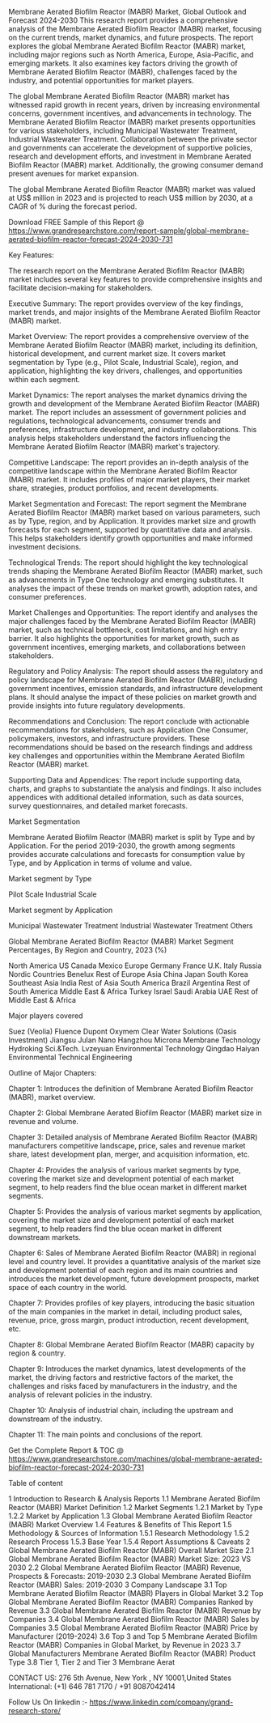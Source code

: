 Membrane Aerated Biofilm Reactor (MABR) Market, Global Outlook and Forecast 2024-2030
This research report provides a comprehensive analysis of the Membrane Aerated Biofilm Reactor (MABR) market, focusing on the current trends, market dynamics, and future prospects. The report explores the global Membrane Aerated Biofilm Reactor (MABR) market, including major regions such as North America, Europe, Asia-Pacific, and emerging markets. It also examines key factors driving the growth of Membrane Aerated Biofilm Reactor (MABR), challenges faced by the industry, and potential opportunities for market players.

The global Membrane Aerated Biofilm Reactor (MABR) market has witnessed rapid growth in recent years, driven by increasing environmental concerns, government incentives, and advancements in technology. The Membrane Aerated Biofilm Reactor (MABR) market presents opportunities for various stakeholders, including Municipal Wastewater Treatment, Industrial Wastewater Treatment. Collaboration between the private sector and governments can accelerate the development of supportive policies, research and development efforts, and investment in Membrane Aerated Biofilm Reactor (MABR) market. Additionally, the growing consumer demand present avenues for market expansion.

The global Membrane Aerated Biofilm Reactor (MABR) market was valued at US$ million in 2023 and is projected to reach US$ million by 2030, at a CAGR of % during the forecast period.

Download FREE Sample of this Report @ https://www.grandresearchstore.com/report-sample/global-membrane-aerated-biofilm-reactor-forecast-2024-2030-731


Key Features:

The research report on the Membrane Aerated Biofilm Reactor (MABR) market includes several key features to provide comprehensive insights and facilitate decision-making for stakeholders.

Executive Summary: The report provides overview of the key findings, market trends, and major insights of the Membrane Aerated Biofilm Reactor (MABR) market.

Market Overview: The report provides a comprehensive overview of the Membrane Aerated Biofilm Reactor (MABR) market, including its definition, historical development, and current market size. It covers market segmentation by Type (e.g., Pilot Scale, Industrial Scale), region, and application, highlighting the key drivers, challenges, and opportunities within each segment.

Market Dynamics: The report analyses the market dynamics driving the growth and development of the Membrane Aerated Biofilm Reactor (MABR) market. The report includes an assessment of government policies and regulations, technological advancements, consumer trends and preferences, infrastructure development, and industry collaborations. This analysis helps stakeholders understand the factors influencing the Membrane Aerated Biofilm Reactor (MABR) market's trajectory.

Competitive Landscape: The report provides an in-depth analysis of the competitive landscape within the Membrane Aerated Biofilm Reactor (MABR) market. It includes profiles of major market players, their market share, strategies, product portfolios, and recent developments.

Market Segmentation and Forecast: The report segment the Membrane Aerated Biofilm Reactor (MABR) market based on various parameters, such as by Type, region, and by Application. It provides market size and growth forecasts for each segment, supported by quantitative data and analysis. This helps stakeholders identify growth opportunities and make informed investment decisions.

Technological Trends: The report should highlight the key technological trends shaping the Membrane Aerated Biofilm Reactor (MABR) market, such as advancements in Type One technology and emerging substitutes. It analyses the impact of these trends on market growth, adoption rates, and consumer preferences.

Market Challenges and Opportunities: The report identify and analyses the major challenges faced by the Membrane Aerated Biofilm Reactor (MABR) market, such as technical bottleneck, cost limitations, and high entry barrier. It also highlights the opportunities for market growth, such as government incentives, emerging markets, and collaborations between stakeholders.

Regulatory and Policy Analysis: The report should assess the regulatory and policy landscape for Membrane Aerated Biofilm Reactor (MABR), including government incentives, emission standards, and infrastructure development plans. It should analyse the impact of these policies on market growth and provide insights into future regulatory developments.

Recommendations and Conclusion: The report conclude with actionable recommendations for stakeholders, such as Application One Consumer, policymakers, investors, and infrastructure providers. These recommendations should be based on the research findings and address key challenges and opportunities within the Membrane Aerated Biofilm Reactor (MABR) market.

Supporting Data and Appendices: The report include supporting data, charts, and graphs to substantiate the analysis and findings. It also includes appendices with additional detailed information, such as data sources, survey questionnaires, and detailed market forecasts.

Market Segmentation

Membrane Aerated Biofilm Reactor (MABR) market is split by Type and by Application. For the period 2019-2030, the growth among segments provides accurate calculations and forecasts for consumption value by Type, and by Application in terms of volume and value.



Market segment by Type



Pilot Scale
Industrial Scale


Market segment by Application



Municipal Wastewater Treatment
Industrial Wastewater Treatment
Others


Global Membrane Aerated Biofilm Reactor (MABR) Market Segment Percentages, By Region and Country, 2023 (%)



North America
US
Canada
Mexico
Europe
Germany
France
U.K.
Italy
Russia
Nordic Countries
Benelux
Rest of Europe
Asia
China
Japan
South Korea
Southeast Asia
India
Rest of Asia
South America
Brazil
Argentina
Rest of South America
Middle East & Africa
Turkey
Israel
Saudi Arabia
UAE
Rest of Middle East & Africa


Major players covered



Suez (Veolia)
Fluence
Dupont Oxymem
Clear Water Solutions (Oasis Investment)
Jiangsu Julan Nano
Hangzhou Microna Membrane Technology
Hydroking Sci.&Tech.
Lvzeyuan Environmental Technology
Qingdao Haiyan Environmental Technical Engineering


Outline of Major Chapters:

Chapter 1: Introduces the definition of Membrane Aerated Biofilm Reactor (MABR), market overview.

Chapter 2: Global Membrane Aerated Biofilm Reactor (MABR) market size in revenue and volume.

Chapter 3: Detailed analysis of Membrane Aerated Biofilm Reactor (MABR) manufacturers competitive landscape, price, sales and revenue market share, latest development plan, merger, and acquisition information, etc.

Chapter 4: Provides the analysis of various market segments by type, covering the market size and development potential of each market segment, to help readers find the blue ocean market in different market segments.

Chapter 5: Provides the analysis of various market segments by application, covering the market size and development potential of each market segment, to help readers find the blue ocean market in different downstream markets.

Chapter 6: Sales of Membrane Aerated Biofilm Reactor (MABR) in regional level and country level. It provides a quantitative analysis of the market size and development potential of each region and its main countries and introduces the market development, future development prospects, market space of each country in the world.

Chapter 7: Provides profiles of key players, introducing the basic situation of the main companies in the market in detail, including product sales, revenue, price, gross margin, product introduction, recent development, etc.

Chapter 8: Global Membrane Aerated Biofilm Reactor (MABR) capacity by region & country.

Chapter 9: Introduces the market dynamics, latest developments of the market, the driving factors and restrictive factors of the market, the challenges and risks faced by manufacturers in the industry, and the analysis of relevant policies in the industry.

Chapter 10: Analysis of industrial chain, including the upstream and downstream of the industry.

Chapter 11: The main points and conclusions of the report.

Get the Complete Report & TOC @ https://www.grandresearchstore.com/machines/global-membrane-aerated-biofilm-reactor-forecast-2024-2030-731

Table of content

1 Introduction to Research & Analysis Reports
1.1 Membrane Aerated Biofilm Reactor (MABR) Market Definition
1.2 Market Segments
1.2.1 Market by Type
1.2.2 Market by Application
1.3 Global Membrane Aerated Biofilm Reactor (MABR) Market Overview
1.4 Features & Benefits of This Report
1.5 Methodology & Sources of Information
1.5.1 Research Methodology
1.5.2 Research Process
1.5.3 Base Year
1.5.4 Report Assumptions & Caveats
2 Global Membrane Aerated Biofilm Reactor (MABR) Overall Market Size
2.1 Global Membrane Aerated Biofilm Reactor (MABR) Market Size: 2023 VS 2030
2.2 Global Membrane Aerated Biofilm Reactor (MABR) Revenue, Prospects & Forecasts: 2019-2030
2.3 Global Membrane Aerated Biofilm Reactor (MABR) Sales: 2019-2030
3 Company Landscape
3.1 Top Membrane Aerated Biofilm Reactor (MABR) Players in Global Market
3.2 Top Global Membrane Aerated Biofilm Reactor (MABR) Companies Ranked by Revenue
3.3 Global Membrane Aerated Biofilm Reactor (MABR) Revenue by Companies
3.4 Global Membrane Aerated Biofilm Reactor (MABR) Sales by Companies
3.5 Global Membrane Aerated Biofilm Reactor (MABR) Price by Manufacturer (2019-2024)
3.6 Top 3 and Top 5 Membrane Aerated Biofilm Reactor (MABR) Companies in Global Market, by Revenue in 2023
3.7 Global Manufacturers Membrane Aerated Biofilm Reactor (MABR) Product Type
3.8 Tier 1, Tier 2 and Tier 3 Membrane Aerat

CONTACT US:
276 5th Avenue, New York , NY 10001,United States
International: (+1) 646 781 7170 / +91 8087042414

Follow Us On linkedin :- https://www.linkedin.com/company/grand-research-store/
